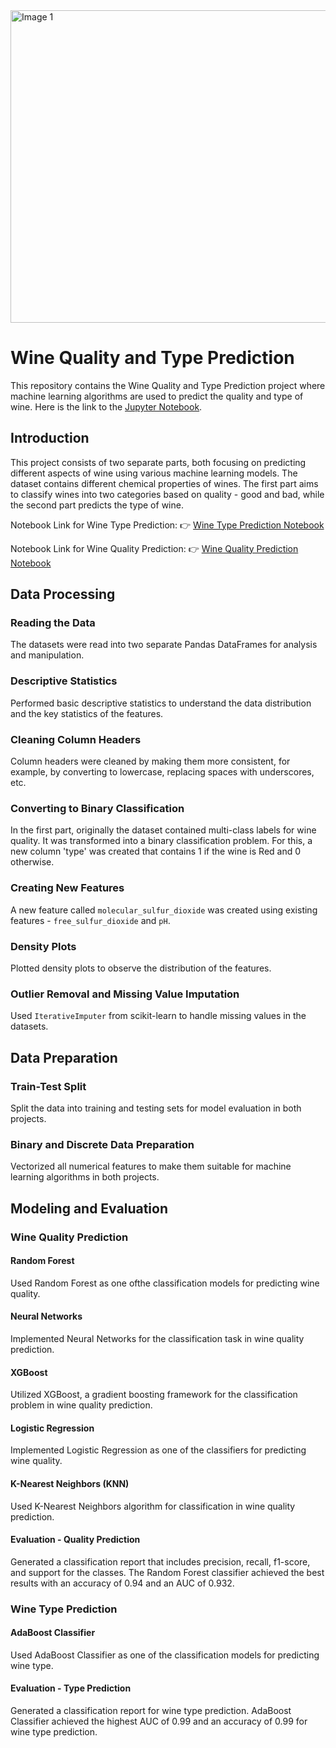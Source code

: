  <img src="https://img.onmanorama.com/content/dam/mm/en/food/in-season/images/2019/11/8/wine.jpg" alt="Image 1" width="800" height="500">
 
# Wine Quality and Type Prediction

This repository contains the Wine Quality and Type Prediction project where machine learning algorithms are used to predict the quality and type of wine. Here is the link to the [Jupyter Notebook](<insert-link-to-ipynb-file-here>).

## Introduction
This project consists of two separate parts, both focusing on predicting different aspects of wine using various machine learning models. The dataset contains different chemical properties of wines. The first part aims to classify wines into two categories based on quality - good and bad, while the second part predicts the type of wine.

Notebook Link for Wine Type Prediction: 👉 [Wine Type Prediction Notebook](https://github.com/mudit-mishra8/wine/blob/main/Project_Wine_Type_0.99.ipynb)


Notebook Link for Wine Quality Prediction: 👉 [Wine Quality Prediction Notebook](https://github.com/mudit-mishra8/wine/blob/main/Project_Wine_Quality_2_class_0.93.ipynb)

## Data Processing

### Reading the Data
The datasets were read into two separate Pandas DataFrames for analysis and manipulation.

### Descriptive Statistics
Performed basic descriptive statistics to understand the data distribution and the key statistics of the features.

### Cleaning Column Headers
Column headers were cleaned by making them more consistent, for example, by converting to lowercase, replacing spaces with underscores, etc.

### Converting to Binary Classification
In the first part, originally the dataset contained multi-class labels for wine quality. It was transformed into a binary classification problem. For this, a new column 'type' was created that contains 1 if the wine is Red and 0 otherwise.

### Creating New Features
A new feature called `molecular_sulfur_dioxide` was created using existing features - `free_sulfur_dioxide` and `pH`.

### Density Plots
Plotted density plots to observe the distribution of the features.

### Outlier Removal and Missing Value Imputation
Used `IterativeImputer` from scikit-learn to handle missing values in the datasets.

## Data Preparation

### Train-Test Split
Split the data into training and testing sets for model evaluation in both projects.

### Binary and Discrete Data Preparation
Vectorized all numerical features to make them suitable for machine learning algorithms in both projects.

## Modeling and Evaluation

### Wine Quality Prediction

#### Random Forest
Used Random Forest as one ofthe classification models for predicting wine quality.

#### Neural Networks
Implemented Neural Networks for the classification task in wine quality prediction.

#### XGBoost
Utilized XGBoost, a gradient boosting framework for the classification problem in wine quality prediction.

#### Logistic Regression
Implemented Logistic Regression as one of the classifiers for predicting wine quality.

#### K-Nearest Neighbors (KNN)
Used K-Nearest Neighbors algorithm for classification in wine quality prediction.

#### Evaluation - Quality Prediction
Generated a classification report that includes precision, recall, f1-score, and support for the classes. The Random Forest classifier achieved the best results with an accuracy of 0.94 and an AUC of 0.932. 

### Wine Type Prediction

#### AdaBoost Classifier
Used AdaBoost Classifier as one of the classification models for predicting wine type.

#### Evaluation - Type Prediction
Generated a classification report for wine type prediction. AdaBoost Classifier achieved the highest AUC of 0.99 and an accuracy of 0.99 for wine type prediction.
